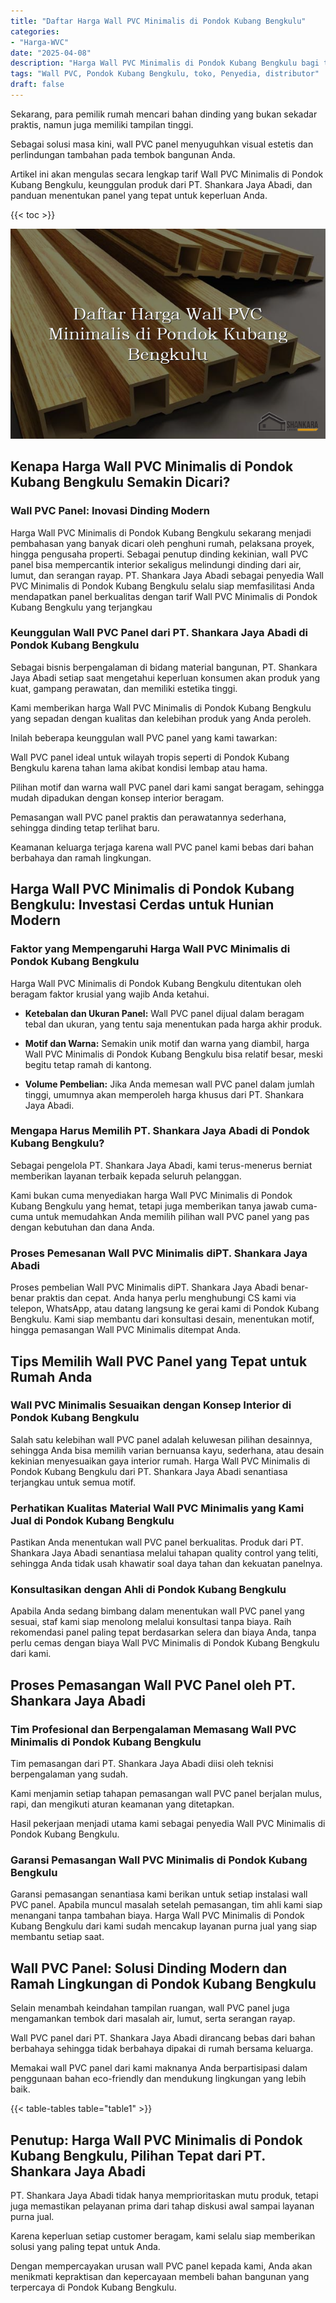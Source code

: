 ```yaml
---
title: "Daftar Harga Wall PVC Minimalis di Pondok Kubang Bengkulu"
categories: 
- "Harga-WVC"
date: "2025-04-08"
description: "Harga Wall PVC Minimalis di Pondok Kubang Bengkulu bagi tempat tinggal, kantor, dan toko. Panel berkualitas, variasi motif, pilihan warna menarik, dengan layanan pemasangan ditangani oleh teknisi ahli dan kepastian resmi!|Servis penyediaan Wall PVC Minimalis di Pondok Kubang Bengkulu bagi keperluan rumah, kantor, maupun toko, beserta material unggulan dan pemasangan oleh teknisi ahli dan garansi resmi.|Solusi Wall PVC Minimalis di Pondok Kubang Bengkulu yang andal bagi hunian, perkantoran, dan gerai, dengan material terbaik dan penempatan dikerjakan oleh tenaga ahli berpengalaman dan garansi resmi.|Penyediaan Wall PVC Minimalis di Pondok Kubang Bengkulu untuk rumah, perkantoran, serta toko, dengan material terbaik dan instalasi oleh teknisi ahli, disertai beserta garansi resmi.}"
tags: "Wall PVC, Pondok Kubang Bengkulu, toko, Penyedia, distributor"
draft: false
---
```


Sekarang, para pemilik rumah mencari bahan dinding yang bukan sekadar praktis, namun juga memiliki tampilan tinggi.

Sebagai solusi masa kini, wall PVC panel menyuguhkan visual estetis dan perlindungan tambahan pada tembok bangunan Anda.

Artikel ini akan mengulas secara lengkap tarif Wall PVC Minimalis di Pondok Kubang Bengkulu, keunggulan produk dari PT. Shankara Jaya Abadi, dan panduan menentukan panel yang tepat untuk keperluan Anda.

{{< toc >}}

![Daftar Harga Wall PVC Minimalis di Pondok Kubang Bengkulu](/images/Harga-WVC/Daftar-Harga-Wall-PVC-Minimalis-di-Pondok-Kubang-Bengkulu.png)


## Kenapa Harga Wall PVC Minimalis di Pondok Kubang Bengkulu Semakin Dicari?

### Wall PVC Panel: Inovasi Dinding Modern

Harga Wall PVC Minimalis di Pondok Kubang Bengkulu sekarang menjadi pembahasan yang banyak dicari oleh penghuni rumah, pelaksana proyek, hingga pengusaha properti. Sebagai penutup dinding kekinian, wall PVC panel bisa mempercantik interior sekaligus melindungi dinding dari air, lumut, dan serangan rayap. PT. Shankara Jaya Abadi sebagai penyedia Wall PVC Minimalis di Pondok Kubang Bengkulu selalu siap memfasilitasi Anda mendapatkan panel berkualitas dengan tarif Wall PVC Minimalis di Pondok Kubang Bengkulu yang terjangkau

### Keunggulan Wall PVC Panel dari PT. Shankara Jaya Abadi di Pondok Kubang Bengkulu

Sebagai bisnis berpengalaman di bidang material bangunan, PT. Shankara Jaya Abadi setiap saat mengetahui keperluan konsumen akan produk yang kuat, gampang perawatan, dan memiliki estetika tinggi.

Kami memberikan harga Wall PVC Minimalis di Pondok Kubang Bengkulu yang sepadan dengan kualitas dan kelebihan produk yang Anda peroleh.

Inilah beberapa keunggulan wall PVC panel yang kami tawarkan:

Wall PVC panel ideal untuk wilayah tropis seperti di Pondok Kubang Bengkulu karena tahan lama akibat kondisi lembap atau hama.

Pilihan motif dan warna wall PVC panel dari kami sangat beragam, sehingga mudah dipadukan dengan konsep interior beragam.

Pemasangan wall PVC panel praktis dan perawatannya sederhana, sehingga dinding tetap terlihat baru.

Keamanan keluarga terjaga karena wall PVC panel kami bebas dari bahan berbahaya dan ramah lingkungan.

## Harga Wall PVC Minimalis di Pondok Kubang Bengkulu: Investasi Cerdas untuk Hunian Modern

### Faktor yang Mempengaruhi Harga Wall PVC Minimalis di Pondok Kubang Bengkulu

Harga Wall PVC Minimalis di Pondok Kubang Bengkulu ditentukan oleh beragam faktor krusial yang wajib Anda ketahui.

- **Ketebalan dan Ukuran Panel:** Wall PVC panel dijual dalam beragam tebal dan ukuran, yang tentu saja menentukan pada harga akhir produk.

- **Motif dan Warna:** Semakin unik motif dan warna yang diambil, harga Wall PVC Minimalis di Pondok Kubang Bengkulu bisa relatif besar, meski begitu tetap ramah di kantong.

- **Volume Pembelian:** Jika Anda memesan wall PVC panel dalam jumlah tinggi, umumnya akan memperoleh harga khusus dari PT. Shankara Jaya Abadi.

### Mengapa Harus Memilih PT. Shankara Jaya Abadi di Pondok Kubang Bengkulu?

Sebagai pengelola PT. Shankara Jaya Abadi, kami terus-menerus berniat memberikan layanan terbaik kepada seluruh pelanggan.

Kami bukan cuma menyediakan harga Wall PVC Minimalis di Pondok Kubang Bengkulu yang hemat, tetapi juga memberikan tanya jawab cuma-cuma untuk memudahkan Anda memilih pilihan wall PVC panel yang pas dengan kebutuhan dan dana Anda.

### Proses Pemesanan Wall PVC Minimalis diPT. Shankara Jaya Abadi

Proses pembelian Wall PVC Minimalis diPT. Shankara Jaya Abadi benar-benar praktis dan cepat. Anda hanya perlu menghubungi CS kami via telepon, WhatsApp, atau datang langsung ke gerai kami di Pondok Kubang Bengkulu. Kami siap membantu dari konsultasi desain, menentukan motif, hingga pemasangan Wall PVC Minimalis ditempat Anda.

## Tips Memilih Wall PVC Panel yang Tepat untuk Rumah Anda

### Wall PVC Minimalis Sesuaikan dengan Konsep Interior di Pondok Kubang Bengkulu

Salah satu kelebihan wall PVC panel adalah keluwesan pilihan desainnya, sehingga Anda bisa memilih varian bernuansa kayu, sederhana, atau desain kekinian menyesuaikan gaya interior rumah. Harga Wall PVC Minimalis di Pondok Kubang Bengkulu dari PT. Shankara Jaya Abadi senantiasa terjangkau untuk semua motif.

### Perhatikan Kualitas Material Wall PVC Minimalis yang Kami Jual di Pondok Kubang Bengkulu

Pastikan Anda menentukan wall PVC panel berkualitas. Produk dari PT. Shankara Jaya Abadi senantiasa melalui tahapan quality control yang teliti, sehingga Anda tidak usah khawatir soal daya tahan dan kekuatan panelnya.

### Konsultasikan dengan Ahli di Pondok Kubang Bengkulu

Apabila Anda sedang bimbang dalam menentukan wall PVC panel yang sesuai, staf kami siap menolong melalui konsultasi tanpa biaya. Raih rekomendasi panel paling tepat berdasarkan selera dan biaya Anda, tanpa perlu cemas dengan biaya Wall PVC Minimalis di Pondok Kubang Bengkulu dari kami.

## Proses Pemasangan Wall PVC Panel oleh PT. Shankara Jaya Abadi

### Tim Profesional dan Berpengalaman Memasang Wall PVC Minimalis di Pondok Kubang Bengkulu

Tim pemasangan dari PT. Shankara Jaya Abadi diisi oleh teknisi berpengalaman yang sudah.

Kami menjamin setiap tahapan pemasangan wall PVC panel berjalan mulus, rapi, dan mengikuti aturan keamanan yang ditetapkan.

Hasil pekerjaan menjadi utama kami sebagai penyedia Wall PVC Minimalis di Pondok Kubang Bengkulu.

### Garansi Pemasangan Wall PVC Minimalis di Pondok Kubang Bengkulu

Garansi pemasangan senantiasa kami berikan untuk setiap instalasi wall PVC panel. Apabila muncul masalah setelah pemasangan, tim ahli kami siap menangani tanpa tambahan biaya. Harga Wall PVC Minimalis di Pondok Kubang Bengkulu dari kami sudah mencakup layanan purna jual yang siap membantu setiap saat.

## Wall PVC Panel: Solusi Dinding Modern dan Ramah Lingkungan di Pondok Kubang Bengkulu

Selain menambah keindahan tampilan ruangan, wall PVC panel juga mengamankan tembok dari masalah air, lumut, serta serangan rayap.

Wall PVC panel dari PT. Shankara Jaya Abadi dirancang bebas dari bahan berbahaya sehingga tidak berbahaya dipakai di rumah bersama keluarga.

Memakai wall PVC panel dari kami maknanya Anda berpartisipasi dalam penggunaan bahan eco-friendly dan mendukung lingkungan yang lebih baik.

{{< table-tables table="table1" >}}

## Penutup: Harga Wall PVC Minimalis di Pondok Kubang Bengkulu, Pilihan Tepat dari PT. Shankara Jaya Abadi

PT. Shankara Jaya Abadi tidak hanya memprioritaskan mutu produk, tetapi juga memastikan pelayanan prima dari tahap diskusi awal sampai layanan purna jual.

Karena keperluan setiap customer beragam, kami selalu siap memberikan solusi yang paling tepat untuk Anda.

Dengan mempercayakan urusan wall PVC panel kepada kami, Anda akan menikmati kepraktisan dan kepercayaan membeli bahan bangunan yang terpercaya di Pondok Kubang Bengkulu.